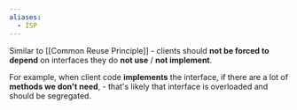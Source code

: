 ```yaml
---
aliases:
  - ISP
---
```

Similar to [[Common Reuse Principle]] - clients should **not be forced to depend** on interfaces they do **not use** / **not implement**. 

For example, when client code **implements** the interface, if there are a lot of **methods we don't need**, - that's likely that interface is overloaded and should be segregated.
